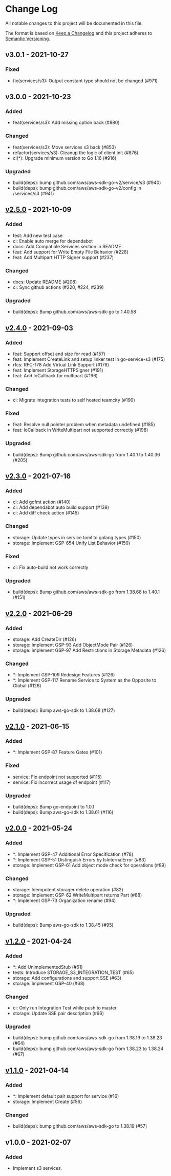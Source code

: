 # Change Log

All notable changes to this project will be documented in this file.

The format is based on [Keep a Changelog](https://keepachangelog.com/)
and this project adheres to [Semantic Versioning](https://semver.org/).

## v3.0.1 - 2021-10-27

### Fixed

- fix(services/s3): Output constant type should not be changed (#971)

## v3.0.0 - 2021-10-23

### Added

- feat(services/s3): Add missing option back (#880)

### Changed

- feat(services/s3): Move services s3 back (#853)
- refactor(services/s3): Cleanup the logic of client init (#876)
- ci(*): Upgrade minimum version to Go 1.16 (#916)

### Upgraded

- build(deps): bump github.com/aws/aws-sdk-go-v2/service/s3 (#940)
- build(deps): bump github.com/aws/aws-sdk-go-v2/config in /services/s3 (#941)

## [v2.5.0] - 2021-10-09

### Added

- test: Add new test case
- ci: Enable auto merge for dependabot
- docs: Add Compatible Services section in README
- feat: Add support for Write Empty File Behavior (#228)
- feat: Add Multipart HTTP Signer support (#237)

### Changed

- docs: Update README (#208)
- ci: Sync github actions (#220, #224, #239)

### Upgraded

- build(deps): Bump github.com/aws/aws-sdk-go to 1.40.58

## [v2.4.0] - 2021-09-03

### Added

- feat: Support offset and size for read (#157)
- feat: Implement CreateLink and setup linker test in go-service-s3 (#175)
- rfcs: RFC-178 Add Virtual Link Support (#178)
- feat: Implement StorageHTTPSigner (#191)
- feat: Add IoCallback for multipart (#196)

### Changed

- ci: Migrate integration tests to self hosted teamcity (#190)

### Fixed

- feat: Resolve null pointer problem when metadata undefined (#185)
- feat: IoCallback in WriteMultipart not supported correctly (#198)

### Upgraded

- build(deps): Bump github.com/aws/aws-sdk-go from 1.40.1 to 1.40.36 (#205)

## [v2.3.0] - 2021-07-16

### Added

- ci: Add gofmt action (#140)
- ci: Add dependabot auto build support (#139)
- ci: Add diff check action (#145)

### Changed

- storage: Update types in service.toml to golang types (#150)
- storage: Implement GSP-654 Unify List Behavior  (#150)

### Fixed

- ci: Fix auto-build not work correctly

### Upgraded

- build(deps): Bump github.com/aws/aws-sdk-go from 1.38.68 to 1.40.1 (#151)

## [v2.2.0] - 2021-06-29

### Added

- storage: Add CreateDir (#126)
- storage: Implement GSP-93 Add ObjectMode Pair (#126)
- storage: Implement GSP-97 Add Restrictions in Storage Metadata (#126)

### Changed

- *: Implement GSP-109 Redesign Features (#126)
- *: Implement GSP-117 Rename Service to System as the Opposite to Global (#126)

### Upgraded

- build(deps): Bump aws-go-sdk to 1.38.68 (#127)

## [v2.1.0] - 2021-06-15

### Added

- *: Implement GSP-87 Feature Gates (#101)

### Fixed

- service: Fix endpoint not supported (#115)
- service: Fix incorrect usage of endpoint (#117)

### Upgraded

- build(deps): Bump go-endpoint to 1.0.1
- build(deps): Bump aws-go-sdk to 1.38.61 (#116)

## [v2.0.0] - 2021-05-24

### Added

- *: Implement GSP-47 Additional Error Specification (#78)
- *: Implement GSP-51 Distinguish Errors by IsInternalError (#83)
- storage: Implement GSP-61 Add object mode check for operations (#89)

### Changed

- storage: Idempotent storager delete operation (#82)
- storage: Implement GSP-62 WriteMultipart returns Part (#88)
- *: Implement GSP-73 Organization rename (#94)

### Upgraded

- build(deps): Bump aws-go-sdk to 1.38.45 (#95)

## [v1.2.0] - 2021-04-24

### Added

- *: Add UnimplementedStub (#61)
- tests: Introduce STORAGE_S3_INTEGRATION_TEST (#65)
- storage: Add configurations and support SSE (#63)
- storage: Implement GSP-40 (#68)

### Changed

- ci: Only run Integration Test while push to master
- storage: Update SSE pair description (#66)

### Upgraded

- build(deps): bump github.com/aws/aws-sdk-go from 1.38.19 to 1.38.23 (#64)
- build(deps): bump github.com/aws/aws-sdk-go from 1.38.23 to 1.38.24 (#67)

## [v1.1.0] - 2021-04-14

### Added

- *: Implement default pair support for service (#16)
- storage: Implement Create (#56)

### Changed

- build(deps): bump github.com/aws/aws-sdk-go to 1.38.19 (#57)

## v1.0.0 - 2021-02-07

### Added

- Implement s3 services.

[v2.5.0]: https://github.com/rgglez/go-service-s3/compare/v2.4.0...v2.5.0
[v2.4.0]: https://github.com/rgglez/go-service-s3/compare/v2.3.0...v2.4.0
[v2.3.0]: https://github.com/rgglez/go-service-s3/compare/v2.2.0...v2.3.0
[v2.2.0]: https://github.com/rgglez/go-service-s3/compare/v2.1.0...v2.2.0
[v2.1.0]: https://github.com/rgglez/go-service-s3/compare/v2.0.0...v2.1.0
[v2.0.0]: https://github.com/rgglez/go-service-s3/compare/v1.2.0...v2.0.0
[v1.2.0]: https://github.com/rgglez/go-service-s3/compare/v1.1.0...v1.2.0
[v1.1.0]: https://github.com/rgglez/go-service-s3/compare/v1.0.0...v1.1.0
